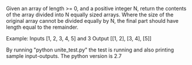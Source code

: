 Given an array of length >= 0, and a positive integer N, return the contents of the array divided into N equally sized arrays. Where the size of the original array cannot be divided equally by N, the final part should have length equal to the remainder.

Example:
Inputs [1, 2, 3, 4, 5] and 3
Output [[1, 2], [3, 4], [5]]

By running "python unite_test.py" the test is running and also printing sample input-outputs.
The python version is 2.7
